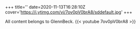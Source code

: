 +++
title=''
date=2020-11-13T16:28:10Z
cover='https://i.ytimg.com/vi/7ov0pV0brA8/sddefault.jpg'
+++

All content belongs to GlennBeck.
{{< youtube 7ov0pV0brA8 >}}
